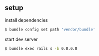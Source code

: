 ## setup

install dependencies

```bash
$ bundle config set path 'vendor/bundle'
```

start dev server

```bash
$ bundle exec rails s -b 0.0.0.0
```
